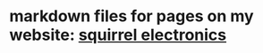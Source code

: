 # markdown files for pages on my website: [squirrel electronics](http://www.squirrel-electronics.com)
